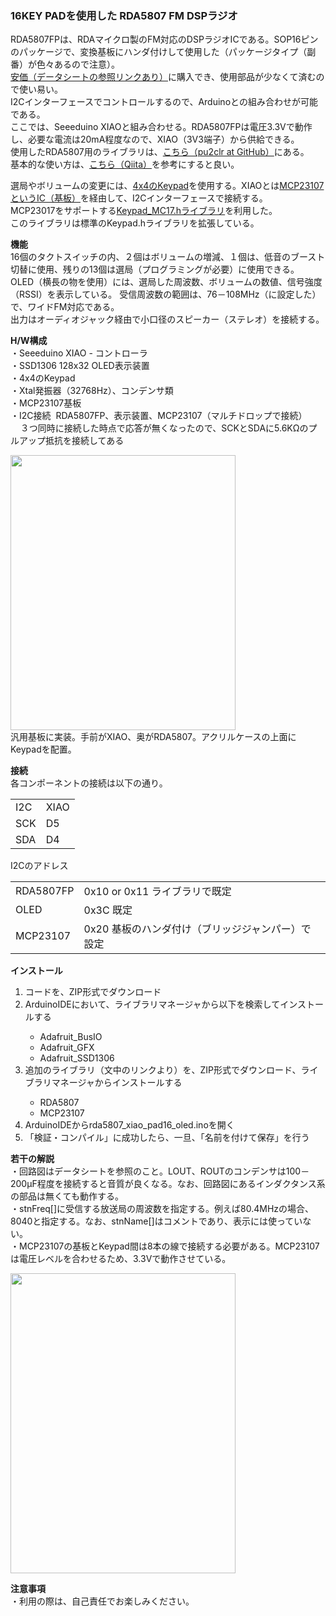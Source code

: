 <p><H3>16KEY PADを使用した RDA5807 FM DSPラジオ</H3></p>
<p>
RDA5807FPは、RDAマイクロ製のFM対応のDSPラジオICである。SOP16ピンのパッケージで、変換基板にハンダ付けして使用した（パッケージタイプ（副番）が色々あるので注意）。<br><a href="https://www.aitendo.com/product/4797">安価（データシートの参照リンクあり）</a>に購入でき、使用部品が少なくて済むので使い易い。<br>
I2Cインターフェースでコントロールするので、Arduinoとの組み合わせが可能である。<br>
ここでは、Seeeduino XIAOと組み合わせる。RDA5807FPは電圧3.3Vで動作し、必要な電流は20mA程度なので、XIAO（3V3端子）から供給できる。<br>
使用したRDA5807用のライブラリは、<a href="https://github.com/pu2clr/RDA5807">こちら（pu2clr at GitHub）</a>にある。<br>
基本的な使い方は、<a href="https://qiita.com/nanase/items/b9efc547d395d2d7cbc0">こちら（Qiita）</a>を参考にすると良い。<br>
</p>
<p>
選局やボリュームの変更には、<a href="https://www.aitendo.com/product/7297">4x4のKeypad</a>を使用する。XIAOとは<a href="https://www.aitendo.com/product/9891">MCP23107というIC（基板）</a>を経由して、I2Cインターフェースで接続する。<br>
MCP23017をサポートする<a title="Keypadライブラリ" href="https://github.com/joeyoung/arduino_keypads">Keypad_MC17.hライブラリ</a>を利用した。<br>
このライブラリは標準のKeypad.hライブラリを拡張している。
</p>

<p><strong>機能</strong><br>
16個のタクトスイッチの内、２個はボリュームの増減、１個は、低音のブースト切替に使用、残りの13個は選局（プログラミングが必要）に使用できる。<br>OLED（横長の物を使用）には、選局した周波数、ボリュームの数値、信号強度（RSSI）を表示している。
受信周波数の範囲は、76－108MHz（に設定した）で、ワイドFM対応である。<br>出力はオーディオジャック経由で小口径のスピーカー（ステレオ）を接続する。
</p>
<p><strong>H/W構成</strong><br>
 ・Seeeduino XIAO - コントローラ<br>
 ・SSD1306 128x32 OLED表示装置<br>
 ・4x4のKeypad<br>
 ・Xtal発振器（32768Hz）、コンデンサ類<br>
 ・MCP23107基板<br>
 ・I2C接続&nbsp; RDA5807FP、表示装置、MCP23107（マルチドロップで接続）<br>
   &nbsp;&nbsp;&nbsp; ３つ同時に接続した時点で応答が無くなったので、SCKとSDAに5.6KΩのプルアップ抵抗を接続してある<br>
</p>
<p>
<img src="https://github.com/asmnoak/rda5807_xiao_pad16_oled/main/RDA5807_XIAO_PAD_1.jpg" width="360" height="440"><br>
汎用基板に実装。手前がXIAO、奥がRDA5807。アクリルケースの上面にKeypadを配置。
</p>
<p><strong>接続</strong><br>
各コンポーネントの接続は以下の通り。<br>
<p>
<table> 
<tr>
<td>I2C&nbsp;</td><td>XIAO</td>
</tr>
<tr>
<td>SCK</td><td>D5</td>
<tr>
<tr>
<td>SDA</td><td>D4</td>
<tr>
</table>
</p>
</p>
<p>
I2Cのアドレス
<table> 
<tr>
<td>RDA5807FP</td><td>0x10&nbsp;or&nbsp;0x11&nbsp;ライブラリで既定</td>
</tr>
<tr>
<td>OLED</td><td>0x3C&nbsp;既定</td>
</tr>
<tr>
<td>MCP23107</td><td>0x20&nbsp;基板のハンダ付け（ブリッジジャンパー）で設定</td>
</tr>
</table>
</p>
<p><strong>インストール</strong><br>
<ol>
<li>コードを、ZIP形式でダウンロード</li>
<li>ArduinoIDEにおいて、ライブラリマネージャから以下を検索してインストールする</li>
 <ul>
  <li>Adafruit_BusIO</li>
  <li>Adafruit_GFX</li>
  <li>Adafruit_SSD1306</li>
 </ul>
<li>追加のライブラリ（文中のリンクより）を、ZIP形式でダウンロード、ライブラリマネージャからインストールする</li>
 <ul>
  <li>RDA5807</li>
  <li>MCP23107</li>
 </ul>
<li>ArduinoIDEからrda5807_xiao_pad16_oled.inoを開く</li>
<li>「検証・コンパイル」に成功したら、一旦、「名前を付けて保存」を行う</li>
</ol>
</p>
<p><strong>若干の解説</strong><br>
・回路図はデータシートを参照のこと。LOUT、ROUTのコンデンサは100－200μF程度を接続すると音質が良くなる。なお、回路図にあるインダクタンス系の部品は無くても動作する。<br>
・stnFreq[]に受信する放送局の周波数を指定する。例えば80.4MHzの場合、8040と指定する。なお、stnName[]はコメントであり、表示には使っていない。<br>
・MCP23107の基板とKeypad間は8本の線で接続する必要がある。MCP23107は電圧レベルを合わせるため、3.3Vで動作させている。<br>
<p>
<img src="https://github.com/asmnoak/rda5807_xiao_pad16_oled/main/RDA5807_XIAO_PAD_2.jpg" width="360" height="480"><br>
</p>
</p>
<p><strong>注意事項</strong><br>
・利用の際は、自己責任でお楽しみください。<br>
</p>
